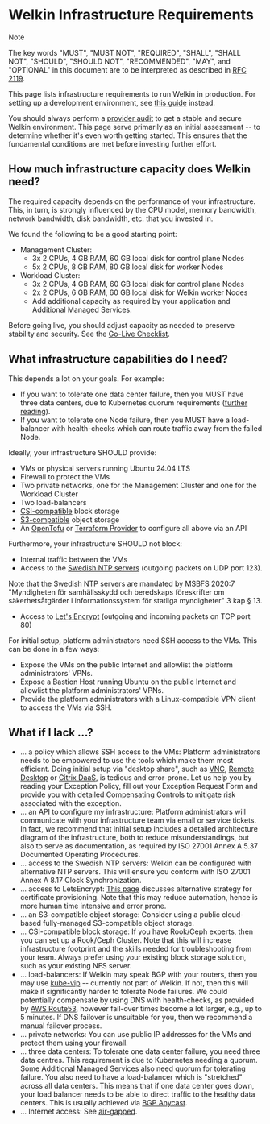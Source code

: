 # Welkin Infrastructure Requirements

> [!NOTE]
> The key words "MUST", "MUST NOT", "REQUIRED", "SHALL", "SHALL NOT", "SHOULD", "SHOULD NOT", "RECOMMENDED",  "MAY", and "OPTIONAL" in this document are to be interpreted as described in [RFC 2119](https://datatracker.ietf.org/doc/html/rfc2119).

This page lists infrastructure requirements to run Welkin in production.
For setting up a development environment, see [this guide](https://github.com/elastisys/compliantkubernetes-apps/blob/main/DEVELOPMENT.md) instead.

You should always perform a [provider audit](provider-audit.md) to get a stable and secure Welkin environment.
This page serve primarily as an initial assessment -- to determine whether it's even worth getting started.
This ensures that the fundamental conditions are met before investing further effort.

## How much infrastructure capacity does Welkin need?

The required capacity depends on the performance of your infrastructure.
This, in turn, is strongly influenced by the CPU model, memory bandwidth, network bandwidth, disk bandwidth, etc. that you invested in.

We found the following to be a good starting point:

- Management Cluster:
    - 3x 2 CPUs, 4 GB RAM, 60 GB local disk for control plane Nodes
    - 5x 2 CPUs, 8 GB RAM, 80 GB local disk for worker Nodes
- Workload Cluster:
    - 3x 2 CPUs, 4 GB RAM, 60 GB local disk for control plane Nodes
    - 2x 2 CPUs, 6 GB RAM, 60 GB local disk for Welkin worker Nodes
    - Add additional capacity as required by your application and Additional Managed Services.

Before going live, you should adjust capacity as needed to preserve stability and security.
See the [Go-Live Checklist](../user-guide/go-live.md).

## What infrastructure capabilities do I need?

This depends a lot on your goals.
For example:

- If you want to tolerate one data center failure, then you MUST have three data centers, due to Kubernetes quorum requirements ([further reading](https://kubernetes.io/docs/tasks/administer-cluster/configure-upgrade-etcd/)).
- If you want to tolerate one Node failure, then you MUST have a load-balancer with health-checks which can route traffic away from the failed Node.

Ideally, your infrastructure SHOULD provide:

- VMs or physical servers running Ubuntu 24.04 LTS
- Firewall to protect the VMs
- Two private networks, one for the Management Cluster and one for the Workload Cluster
- Two load-balancers
- [CSI-compatible](https://kubernetes-csi.github.io/docs/drivers.html) block storage
- [S3-compatible](https://www.techtarget.com/searchstorage/tip/How-to-use-S3-compatible-storage) object storage
- An [OpenTofu](https://opentofu.org/) or [Terraform Provider](https://registry.terraform.io/browse/providers) to configure all above via an API

Furthermore, your infrastructure SHOULD not block:

- Internal traffic between the VMs
- Access to the [Swedish NTP servers](https://www.netnod.se/swedish-distributed-time-service) (outgoing packets on UDP port 123).
<!-- vale off -->
Note that the Swedish NTP servers are mandated by MSBFS 2020:7 "Myndigheten för samhällsskydd och beredskaps föreskrifter om säkerhetsåtgärder i informationssystem för statliga myndigheter" 3 kap § 13.
<!-- vale on -->
- Access to [Let's Encrypt](https://letsencrypt.org/) (outgoing and incoming packets on TCP port 80)

For initial setup, platform administrators need SSH access to the VMs.
This can be done in a few ways:

- Expose the VMs on the public Internet and allowlist the platform administrators' VPNs.
- Expose a Bastion Host running Ubuntu on the public Internet and allowlist the platform administrators' VPNs.
- Provide the platform administrators with a Linux-compatible VPN client to access the VMs via SSH.

## What if I lack ...?

- ... a policy which allows SSH access to the VMs:
   Platform administrators needs to be empowered to use the tools which make them most efficient.
   Doing initial setup via "desktop share", such as [VNC](https://www.realvnc.com/en/connect/download/viewer/), [Remote Desktop](https://support.microsoft.com/en-us/windows/how-to-use-remote-desktop-5fe128d5-8fb1-7a23-3b8a-41e636865e8c) or [Citrix DaaS](https://docs.citrix.com/en-us/citrix-daas/overview.html), is tedious and error-prone.
   Let us help you by reading your Exception Policy, fill out your Exception Request Form and provide you with detailed Compensating Controls to mitigate risk associated with the exception.
- ... an API to configure my infrastructure:
   Platform administrators will communicate with your infrastructure team via email or service tickets.
   In fact, we recommend that initial setup includes a detailed architecture diagram of the infrastructure, both to reduce misunderstandings, but also to serve as documentation, as required by ISO 27001 Annex A 5.37 Documented Operating Procedures.
- ... access to the Swedish NTP servers:
    Welkin can be configured with alternative NTP servers.
    This will ensure you conform with ISO 27001 Annex A 8.17 Clock Synchronization.
- ... access to LetsEncrypt:
    [This page](air-gapped.md) discusses alternative strategy for certificate provisioning.
    Note that this may reduce automation, hence is more human time intensive and error prone.
- ... an S3-compatible object storage:
    Consider using a public cloud-based fully-managed S3-compatible object storage.
- ... CSI-compatible block storage:
    If you have Rook/Ceph experts, then you can set up a Rook/Ceph Cluster.
    Note that this will increase infrastructure footprint and the skills needed for  troubleshooting from your team.
    Always prefer using your existing block storage solution, such as your existing NFS server.
- ... load-balancers:
    If Welkin may speak BGP with your routers, then you may use [kube-vip](https://kube-vip.io/) -- currently not part of Welkin.
    If not, then this will make it significantly harder to tolerate Node failures. We could potentially compensate by using DNS with health-checks, as provided by [AWS Route53](https://docs.aws.amazon.com/Route53/latest/DeveloperGuide/dns-failover.html), however fail-over times become a lot larger, e.g., up to 5 minutes. If DNS failover is unsuitable for you, then we recommend a manual failover process.
- ... private networks:
    You can use public IP addresses for the VMs and protect them using your firewall.
- ... three data centers:
    To tolerate one data center failure, you need three data centres.
    This requirement is due to Kubernetes needing a quorum.
    Some Additional Managed Services also need quorum for tolerating failure.
    You also need to have a load-balancer which is "stretched" across all data centers.
    This means that if one data center goes down, your load balancer needs to be able to direct traffic to the healthy data centers.
    This is usually achieved via [BGP Anycast](https://en.wikipedia.org/wiki/Anycast).
- ... Internet access:
    See [air-gapped](air-gapped.md).
